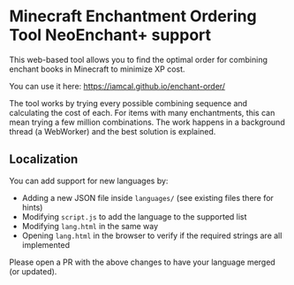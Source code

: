 # Minecraft Enchantment Ordering Tool NeoEnchant+ support

This web-based tool allows you to find the optimal order for combining enchant books in Minecraft to minimize XP cost.

You can use it here: https://iamcal.github.io/enchant-order/

The tool works by trying every possible combining sequence and calculating the cost of each.
For items with many enchantments, this can mean trying a few million combinations.
The work happens in a background thread (a WebWorker) and the best solution is explained.


## Localization

You can add support for new languages by:

* Adding a new JSON file inside `languages/` (see existing files there for hints)
* Modifying `script.js` to add the language to the supported list
* Modifying `lang.html` in the same way
* Opening `lang.html` in the browser to verify if the required strings are all implemented

Please open a PR with the above changes to have your language merged (or updated).
